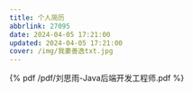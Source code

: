 ```yaml
---
title: 个人简历
abbrlink: 27095
date: 2024-04-05 17:21:00
updated: 2024-04-05 17:21:00
cover: /img/我妻善逸txt.jpg
---
```

{% pdf /pdf/刘思雨-Java后端开发工程师.pdf %}
